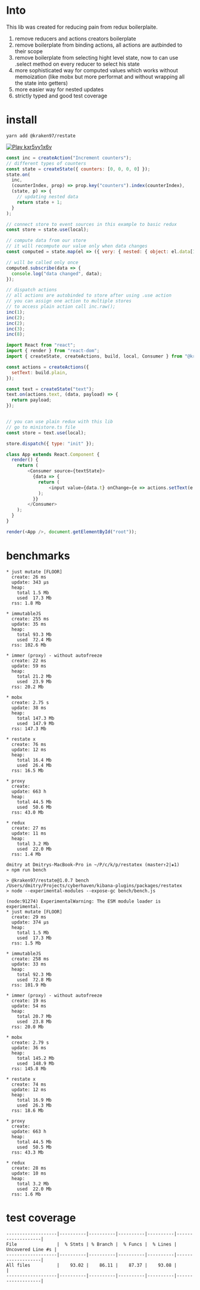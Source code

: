 # Into

This lib was created for reducing pain from redux boilerplaite.

1.  remove reducers and actions creators boilerplate
2.  remove boilerplate from binding actions, all actions are autbinded to their scope
3.  remove boilerplate from selecting hight level state, now to can use .select method on every reducer to select his state
4.  more sophisticated way for computed values which works without memoization (like mobx but more performat and without wrapping all the state into getters)
5.  more easier way for nested updates
6.  strictly typed and good test coverage

# install

```
yarn add @kraken97/restate
```

[![Play kxr5vy1x6v](https://codesandbox.io/static/img/play-codesandbox.svg)](https://codesandbox.io/s/kxr5vy1x6v)

```js
const inc = createAction("Increment counters");
// different types of counters
const state = createState({ counters: [0, 0, 0, 0] });
state.on(
  inc,
  (counterIndex, prop) => prop.key("counters").index(counterIndex),
  (state, p) => {
    // updating nested data
    return state + 1;
  }
);

// connect store to event sources in this example to basic redux
const store = state.use(local);

// compute data from our store
// it will recompute our value only when data changes
const computed = state.map(el => ({ very: { nested: { object: el.data[1] } } }), true);

// will be called only once
computed.subscribe(data => {
  console.log("data changed", data);
});

// dispatch actions
// all actions are autobinded to store after using .use action
// you can assign one action to multiple stores
// to access plain action call inc.raw();
inc(1);
inc(2);
inc(2);
inc(3);
inc(8);
```

```js
import React from "react";
import { render } from "react-dom";
import { createState, createActions, build, local, Consumer } from "@kraken97/restate";

const actions = createActions({
  setText: build.plain,
});

const text = createState("text");
text.on(actions.text, (data, payload) => {
  return payload;
});


// you can use plain redux with this lib
// go to ministore.ts file
const store = text.use(local);

store.dispatch({ type: "init" });

class App extends React.Component {
  render() {
    return (
        <Consumer source={textState}>
          {data => {
            return (
                <input value={data.t} onChange={e => actions.setText(e.target.value)} />;
            );
          }}
        </Consumer>
    );
  }
}

render(<App />, document.getElementById("root"));
```

# benchmarks

```
* just mutate [FLOOR]
  create: 26 ms
  update: 343 μs
  heap:
    total 1.5 Mb
    used  17.3 Mb
  rss: 1.8 Mb

* immutableJS
  create: 255 ms
  update: 35 ms
  heap:
    total 93.3 Mb
    used  72.4 Mb
  rss: 102.6 Mb

* immer (proxy) - without autofreeze
  create: 22 ms
  update: 59 ms
  heap:
    total 21.2 Mb
    used  23.9 Mb
  rss: 20.2 Mb

* mobx
  create: 2.75 s
  update: 38 ms
  heap:
    total 147.3 Mb
    used  147.9 Mb
  rss: 147.3 Mb

* restate x
  create: 76 ms
  update: 12 ms
  heap:
    total 16.4 Mb
    used  26.4 Mb
  rss: 16.5 Mb

* proxy
  create:
  update: 663 h
  heap:
    total 44.5 Mb
    used  50.6 Mb
  rss: 43.0 Mb

* redux
  create: 27 ms
  update: 11 ms
  heap:
    total 3.2 Mb
    used  22.0 Mb
  rss: 1.4 Mb

dmitry at Dmitrys-MacBook-Pro in ~/P/c/k/p/restatex (master↑2|✚1)
» npm run bench

> @kraken97/restate@1.0.7 bench /Users/dmitry/Projects/cyberhaven/kibana-plugins/packages/restatex
> node --experimental-modules --expose-gc bench/bench.js

(node:91274) ExperimentalWarning: The ESM module loader is experimental.
* just mutate [FLOOR]
  create: 29 ms
  update: 374 μs
  heap:
    total 1.5 Mb
    used  17.3 Mb
  rss: 1.5 Mb

* immutableJS
  create: 258 ms
  update: 33 ms
  heap:
    total 92.3 Mb
    used  72.8 Mb
  rss: 101.9 Mb

* immer (proxy) - without autofreeze
  create: 19 ms
  update: 54 ms
  heap:
    total 20.7 Mb
    used  23.8 Mb
  rss: 20.0 Mb

* mobx
  create: 2.79 s
  update: 36 ms
  heap:
    total 145.2 Mb
    used  148.9 Mb
  rss: 145.8 Mb

* restate x
  create: 74 ms
  update: 12 ms
  heap:
    total 16.9 Mb
    used  26.3 Mb
  rss: 18.6 Mb

* proxy
  create:
  update: 663 h
  heap:
    total 44.5 Mb
    used  50.5 Mb
  rss: 43.3 Mb

* redux
  create: 28 ms
  update: 10 ms
  heap:
    total 3.2 Mb
    used  22.0 Mb
  rss: 1.6 Mb
```

# test coverage

```
-------------------|----------|----------|----------|----------|-------------------|
File               |  % Stmts | % Branch |  % Funcs |  % Lines | Uncovered Line #s |
-------------------|----------|----------|----------|----------|-------------------|
All files          |    93.02 |    86.11 |    87.37 |    93.08 |                   |
-------------------|----------|----------|----------|----------|-------------------|
```

